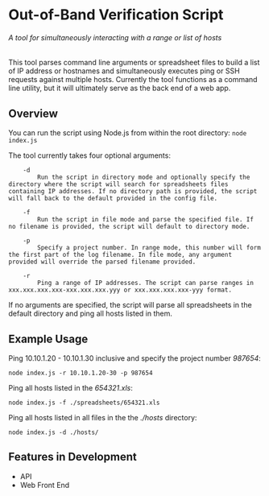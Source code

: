 # Out-of-Band Verification Script
###### A tool for simultaneously interacting with a range or list of hosts

This tool parses command line arguments or spreadsheet files to build a list of IP address or hostnames and simultaneously executes ping or SSH requests against multiple hosts.
Currently the tool functions as a command line utility, but it will ultimately serve as the back end of a web app.

## Overview

You can run the script using Node.js from within the root directory: `node index.js`


The tool currently takes four optional arguments:
```
    -d
        Run the script in directory mode and optionally specify the directory where the script will search for spreadsheets files containing IP addresses. If no directory path is provided, the script will fall back to the default provided in the config file.

    -f
        Run the script in file mode and parse the specified file. If no filename is provided, the script will default to directory mode.

    -p
        Specify a project number. In range mode, this number will form the first part of the log filename. In file mode, any argument provided will override the parsed filename provided.

    -r
        Ping a range of IP addresses. The script can parse ranges in xxx.xxx.xxx.xxx-xxx.xxx.xxx.yyy or xxx.xxx.xxx.xxx-yyy format.
```

If no arguments are specified, the script will parse all spreadsheets in the default directory and ping all hosts listed in them.

## Example Usage

Ping 10.10.1.20 - 10.10.1.30 inclusive and specify the project number _987654_:
```
node index.js -r 10.10.1.20-30 -p 987654
```

Ping all hosts listed in the _654321.xls_:
```
node index.js -f ./spreadsheets/654321.xls
```

Ping all hosts listed in all files in the the _./hosts_ directory:
```
node index.js -d ./hosts/
```

## Features in Development
* API
* Web Front End
